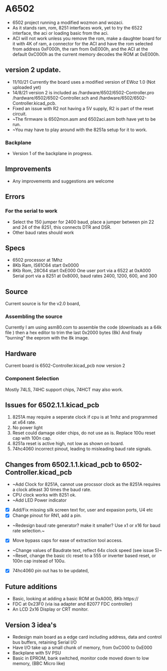 # A6502
- 6502 project running a modified wozmon and wozaci.
- As it stands ram, rom, 8251 interfaces work, yet to try the 6522 interface, the aci or loading basic from the aci.
- ACI will not work unless you remove the rom, make a daughter board for it with 4K of ram, a connector for the ACI 
  and have the rom selected from address 0xF000h, the ram from 0xE000h, and the ACI at the default 0xC000h as the current
  memory decodes the ROM at 0xE000h.
  
 ## version 2 update.
- 11/10/21 Currently the board uses a modified version of EWoz 1.0 (Not uploaded yet)
- 14/8/21 version 2 is included as /hardware/6502/6502-Controller.pro /hardware/6502/6502-Controller.sch and /hardware/6502/6502-Controller.kicad_pcb.
- Fixed an issue with R2 not having a 5V supply, R2 is part of the reset circuit.
- ~The firmware is 6502mon.asm and 6502aci.asm both have yet to be run.
- ~You may have to play around with the 8251a setup for it to work.
### Backplane 
 - Version 1 of the backplane in progress.

 
 ## Improvements
 - Any improvements and suggestions are welcome

 ## Errors
  ### For the serial to work
   - Select the 150 jumper for 2400 baud, place a jumper between pin 22 and 24 of the 8251, this connects DTR and DSR.
   - Other baud rates should work

 ## Specs
- 6502 processor at 1Mhz
- 8Kb Ram, IS61C64 start 0x0000
- 8Kb Rom, 28C64 start 0xE000
 One user port via a 6522 at 0xA000
 Serial port via a 8251 at 0x8000, baud rates 2400, 1200, 600, and 300
 
 ## Source
 Current source is for the v2.0 board, 
 
 ### Assembling the source
 Currently I am using asm80.com to assemble the code (downloads as a 64k file ) then a hex editor to trim the last 0x2000 bytes (8k)
 And finaly "burning" the eeprom with the 8k image.
 

 ## Hardware
 Current board is 6502-Controller.kicad_pcb now version 2

 ### Component Selection
 Mostly 74LS, 74HC support chips, 74HCT may also work.

 ## Issues for 6502.1.1.kicad_pcb
 1.  8251A may require a seperate clock if cpu is at 1mhz and programmed at x64 rate.
 2.  No power light 
 3.  Reset could damage older chips, do not use as is. Replace 100u reset cap with 100n cap.
 4.  8251a reset is active high, not low as shown on board.
 5.  74hc4060 incorrect pinout, leading to misleading baud rate signals.

 ## Changes from 6502.1.1.kicad_pcb to 6502-Controller.kicad_pcb
 - ~Add Clock for 8251A, cannot use procssor clock as the 8251A requires a clock atleast 30 times the baud rate. 
 -  CPU clock works with 8251 ok.
 - ~Add LED Power indicator 
 - [x]  Add/Fix missing silk screen text for, user and expasion ports, U4 etc 
 - [x]  Change pinout for RN1, add a pin. 
 -  ~Redesign baud rate generator? make it smaller? Use x1 or x16 for baud rate selection.~
 - [x]  Move bypass caps for ease of extraction tool access. 
 - ~Change values of Baudrate text, reflect 64x clock speed (see issue 5)~
 - ~Reset, change the basic r/c reset to a 555 or inverter based reset, or 100n cap instead of 100u. 
 - [x]  74hc4060 pin out has to be updated, 

## Future additions

 - Basic, looking at adding a basic ROM at 0xA000, 8Kb https://
 - FDC at 0x23F0 (via isa adapter and 82077 FDC controller)
 - An LCD 2x16 Display or CRT monitor.
 
 ## Version 3 idea's
  - Redesign main board as a edge card including address, data and control bus buffers, retaining Serial I/O
  - Have I/O take up a small chunk of memory, from 0xC000 to 0xE000
  - Backplane with 5V PSU
  - Basic in EPROM, bank switched, monitor code moved down to low memory, (BBC Micro like)
